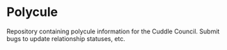 Polycule
=============

Repository containing polycule information for the Cuddle Council.  Submit bugs to update relationship statuses, etc.
